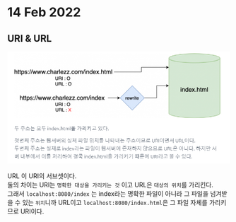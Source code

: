 # 14 Feb 2022   
   
## URI & URL   
   
![img](./Capture.PNG)   
   
URL 이 URI의 서브셋이다.   
둘의 차이는 URI는 `명확한 대상을 가리키는 것` 이고 URL은 `대상의 위치`를 가리킨다.   
그래서  `localhost:8080/index` 는 index라는 명확한 파일이 아니라 그 파일을 넘겨받을 수 있는 `위치`니까 URL이고 `localhost:8080/index.html`은 그 파일 자체를 가리키므로 URI이다.